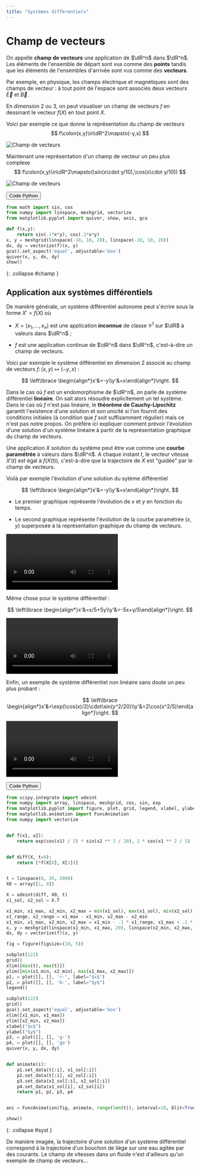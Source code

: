 ```yaml
---
title: "Systèmes différentiels"
---
```


# Champ de vecteurs

On appelle **champ de vecteurs** une application de $\dR^n$ dans $\dR^n$. Les éléments de l'ensemble de départ sont vus comme des **points** tandis que les éléments de l'ensembles d'arrivée sont vus comme des **vecteurs**.

Par exemple, en physique, les champs électrique et magnétiques sont des champs de vecteur : à tout point de l'espace sont associés deux vecteurs $\overrightarrow{E}$ et $\overrightarrow{B}$.

En dimension $2$ ou $3$, on peut visualiser un champ de vecteurs $f$ en dessinant le vecteur $f(X)$ en tout point $X$.

Voici par exemple ce que donne la représentation du champ de vecteurs
$$
f\colon(x,y)\in\dR^2\mapsto(-y,x)
$$

![Champ de vecteurs](/images/2017/03/champ1.png)

Maintenant une représentation d'un champ de vecteur un peu plus complexe
$$
f\colon(x,y)\in\dR^2\mapsto(\sin(x\cdot y/10),\cos(x\cdot y/10))
$$

![Champ de vecteurs](/images/2017/03/champ2.png)

<button type="button" class="btn btn-info" data-toggle="collapse" data-target="#champ">Code Python</button>

```python
from math import sin, cos
from numpy import linspace, meshgrid, vectorize
from matplotlib.pyplot import quiver, show, axis, gca

def f(x,y):
    return sin(.1*x*y), cos(.1*x*y)
x, y = meshgrid(linspace(-10, 10, 20), linspace(-10, 10, 20))
dx, dy = vectorize(f)(x, y)
gca().set_aspect('equal', adjustable='box')
quiver(x, y, dx, dy)
show()
```
{: .collapse #champ }

## Application aux systèmes différentiels

De manière générale, un système différentiel autonome peut s'écrire sous la forme $X'=f(X)$ où

* $X=(x_1,\dots,x_n)$ est une application **inconnue** de classe $\mathcal{C}^1$ sur $\dR$ à valeurs dans $\dR^n$ ;

* $f$ est une application continue de $\dR^n$ dans $\dR^n$, c'est-à-dire un champ de vecteurs.

Voici par exemple le système différentiel en dimension 2 associé au champ de vecteurs $f\colon(x,y)\mapsto(-y,x)$ :

$$
\left\lbrace \begin{align*}x'&=-y\\y'&=x\end{align*}\right.
$$

Dans le cas où $f$ est un endomorphisme de $\dR^n$, on parle de système différentiel **linéaire**. On sait alors résoudre explicitement un tel système. Dans le cas où $f$ n'est pas linéaire, le **thèorème de Cauchy-Lipschitz** garantit l'existence d'une solution et son unicité si l'on fournit des conditions initiales (à condition que $f$ soit suffisamment régulier) mais ce n'est pas notre propos. On préfère ici expliquer comment prévoir l'évolution d'une solution d'un système linéaire à partir de la représentation graphique du champ de vecteurs.

Une application $X$ solution du système peut être vue comme une **courbe paramétrée** à valeurs dans $\dR^n$. A chaque instant $t$, le vecteur vitesse $X'(t)$ est égal à $f(X(t))$, c'est-à-dire que la trajectoire de $X$ est "guidée" par le champ de vecteurs.

Voilà par exemple l'évolution d'une solution du sytème différentiel

$$
\left\lbrace \begin{align*}x'&=-y\\y'&=x\end{align*}\right.
$$

* Le premier graphique représente l'évolution de $x$ et $y$ en fonction du temps.

* Le second graphique représente l'évolution de la courbe paramétrée $(x,y)$ superposée à la représentation graphique du champ de vecteurs.

<video controls>
<source src="/images/2017/03/champ_circulaire.mp4" type="video/mp4">
</video>

Même chose pour le système différentiel :

$$
\left\lbrace \begin{align*}x'&=x/5+5y\\y'&=-5x+y/5\end{align*}\right.
$$


<video controls>
<source src="/images/2017/03/champ_spirale.mp4" type="video/mp4">
</video>

Enfin, un exemple de système différentiel non linéaire sans doute un peu plus probant :

$$
\left\lbrace \begin{align*}x'&=\exp(\cos(x)/2)\cdot\sin(y^2/20)\\y'&=2\cos(x^2/5)\end{align*}\right.
$$

<video controls>
<source src="/images/2017/03/champ_bizarre.mp4" type="video/mp4">
</video>

<button type="button" class="btn btn-info" data-toggle="collapse" data-target="#syst">Code Python</button>

```python
from scipy.integrate import odeint
from numpy import array, linspace, meshgrid, cos, sin, exp
from matplotlib.pyplot import figure, plot, grid, legend, xlabel, ylabel, show, xlim, ylim, subplot, gca, quiver
from matplotlib.animation import FuncAnimation
from numpy import vectorize


def f(x1, x2):
    return exp(cos(x1) / 2) * sin(x2 ** 2 / 20), 2 * cos(x1 ** 2 / 5)


def diff(X, t=0):
    return [*f(X[0], X[1])]


t = linspace(0, 30, 2000)
X0 = array([1, 0])

X = odeint(diff, X0, t)
x1_sol, x2_sol = X.T

x1_min, x1_max, x2_min, x2_max = min(x1_sol), max(x1_sol), min(x2_sol), max(x2_sol)
x1_range, x2_range = x1_max - x1_min, x2_max - x2_min
x1_min, x1_max, x2_min, x2_max = x1_min - .1 * x1_range, x1_max + .1 * x1_range, x2_min - .1 * x2_range, x2_max + .1 * x2_range
x, y = meshgrid(linspace(x1_min, x1_max, 20), linspace(x2_min, x2_max, 20))
dx, dy = vectorize(f)(x, y)

fig = figure(figsize=(10, 5))

subplot(121)
grid()
xlim([min(t), max(t)])
ylim([min(x1_min, x2_min), max(x1_max, x2_max)])
p1, = plot([], [], 'r-', label="$x$")
p2, = plot([], [], 'b-', label="$y$")
legend()

subplot(122)
grid()
gca().set_aspect('equal', adjustable='box')
xlim([x1_min, x1_max])
ylim([x2_min, x2_max])
xlabel("$x$")
ylabel("$y$")
p3, = plot([], [], 'g-')
p4, = plot([], [], 'go')
quiver(x, y, dx, dy)


def animate(i):
    p1.set_data(t[:i], x1_sol[:i])
    p2.set_data(t[:i], x2_sol[:i])
    p3.set_data(x1_sol[:i], x2_sol[:i])
    p4.set_data(x1_sol[i], x2_sol[i])
    return p1, p2, p3, p4


ani = FuncAnimation(fig, animate, range(len(t)), interval=10, blit=True)

show()
```
{: .collapse #syst }

De manière imagée, la trajectoire d'une solution d'un système différentiel correspond à la trajectoire d'un bouchon de liège sur une eau agitée par des courants. Le champ de vitesses dans un fluide n'est d'ailleurs qu'un exemple de champ de vecteurs...
